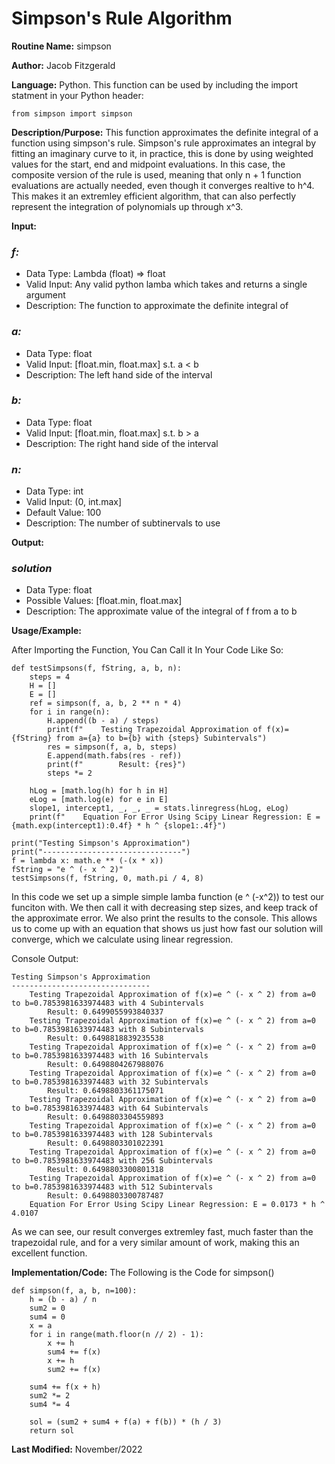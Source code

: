 # Simpson's Rule Algorithm

**Routine Name:** simpson

**Author:** Jacob Fitzgerald

**Language:** Python. This function can be used by including the import statment in your Python header:
```
from simpson import simpson
```

**Description/Purpose:** This function approximates the definite integral of a function using simpson's rule. Simpson's rule approximates an integral by fitting an imaginary curve to it, in practice, this is done by using weighted values for the start, end and midpoint evaluations. In this case, the composite version of the rule is used, meaning that only n + 1 function evaluations are actually needed, even though it converges realtive to h^4. This makes it an extremley efficient algorithm, that can also perfectly represent the integration of polynomials up through x^3.

**Input:**
### *f:* 
  * Data Type: Lambda (float) => float
  * Valid Input: Any valid python lamba which takes and returns a single argument
  * Description: The function to approximate the definite integral of

### *a:* 
  * Data Type: float
  * Valid Input: [float.min, float.max] s.t. a < b
  * Description: The left hand side of the interval

### *b:* 
  * Data Type: float
  * Valid Input: [float.min, float.max] s.t. b > a
  * Description: The right hand side of the interval

### *n:* 
  * Data Type: int
  * Valid Input: (0, int.max]
  * Default Value: 100
  * Description: The number of subtinervals to use


**Output:** 
### *solution*
  * Data Type: float
  * Possible Values: [float.min, float.max]
  * Description: The approximate value of the integral of f from a to b

**Usage/Example:**

After Importing the Function, You Can Call it In Your Code Like So:

```
def testSimpsons(f, fString, a, b, n):
    steps = 4
    H = []
    E = []
    ref = simpson(f, a, b, 2 ** n * 4)
    for i in range(n):
        H.append((b - a) / steps)
        print(f"    Testing Trapezoidal Approximation of f(x)={fString} from a={a} to b={b} with {steps} Subintervals")
        res = simpson(f, a, b, steps)
        E.append(math.fabs(res - ref))
        print(f"        Result: {res}")
        steps *= 2

    hLog = [math.log(h) for h in H]
    eLog = [math.log(e) for e in E]
    slope1, intercept1, _, _, _ = stats.linregress(hLog, eLog)
    print(f"    Equation For Error Using Scipy Linear Regression: E = {math.exp(intercept1):0.4f} * h ^ {slope1:.4f}")

print("Testing Simpson's Approximation")
print("-------------------------------")
f = lambda x: math.e ** (-(x * x))
fString = "e ^ (- x ^ 2)"
testSimpsons(f, fString, 0, math.pi / 4, 8)
```

In this code we set up a simple simple lamba function (e ^ (-x^2)) to test our funciton with. We then call it with decreasing step sizes, and keep track of the approximate error. We also print the results to the console. This allows us to come up with an equation that shows us just how fast our solution will converge, which we calculate using linear regression. 

Console Output:
```
Testing Simpson's Approximation
-------------------------------
    Testing Trapezoidal Approximation of f(x)=e ^ (- x ^ 2) from a=0 to b=0.7853981633974483 with 4 Subintervals
        Result: 0.6499055993840337
    Testing Trapezoidal Approximation of f(x)=e ^ (- x ^ 2) from a=0 to b=0.7853981633974483 with 8 Subintervals
        Result: 0.6498818839235538
    Testing Trapezoidal Approximation of f(x)=e ^ (- x ^ 2) from a=0 to b=0.7853981633974483 with 16 Subintervals
        Result: 0.6498804267988076
    Testing Trapezoidal Approximation of f(x)=e ^ (- x ^ 2) from a=0 to b=0.7853981633974483 with 32 Subintervals
        Result: 0.6498803361175071
    Testing Trapezoidal Approximation of f(x)=e ^ (- x ^ 2) from a=0 to b=0.7853981633974483 with 64 Subintervals
        Result: 0.6498803304559893
    Testing Trapezoidal Approximation of f(x)=e ^ (- x ^ 2) from a=0 to b=0.7853981633974483 with 128 Subintervals
        Result: 0.6498803301022391
    Testing Trapezoidal Approximation of f(x)=e ^ (- x ^ 2) from a=0 to b=0.7853981633974483 with 256 Subintervals
        Result: 0.6498803300801318
    Testing Trapezoidal Approximation of f(x)=e ^ (- x ^ 2) from a=0 to b=0.7853981633974483 with 512 Subintervals
        Result: 0.6498803300787487
    Equation For Error Using Scipy Linear Regression: E = 0.0173 * h ^ 4.0107
```

As we can see, our result converges extremley fast, much faster than the trapezoidal rule, and for a very similar amount of work, making this an excellent function.  

**Implementation/Code:** The Following is the Code for simpson()
```
def simpson(f, a, b, n=100):
    h = (b - a) / n
    sum2 = 0
    sum4 = 0
    x = a
    for i in range(math.floor(n // 2) - 1):
        x += h
        sum4 += f(x)
        x += h
        sum2 += f(x)

    sum4 += f(x + h)
    sum2 *= 2
    sum4 *= 4

    sol = (sum2 + sum4 + f(a) + f(b)) * (h / 3)
    return sol
```
**Last Modified:** November/2022